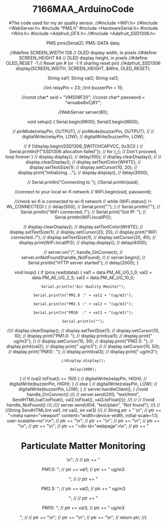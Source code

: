 # 7166MAA_ArduinoCode
#The code used for my air quality sensor. 
//#include <WiFi.h>
//#include <WebServer.h>
#include "PMS.h"
#include <HardwareSerial.h>
#include <Wire.h>
#include <Adafruit_GFX.h>
//#include <Adafruit_SSD1306.h>
 
PMS pms(Serial2);
PMS::DATA data;
 
//#define SCREEN_WIDTH 128  // OLED display width, in pixels
//#define SCREEN_HEIGHT 64  // OLED display height, in pixels
//#define OLED_RESET    -1  // Reset pin # (or -1 if sharing reset pin)
//Adafruit_SSD1306 display(SCREEN_WIDTH, SCREEN_HEIGHT, &Wire, OLED_RESET);
 
String val1;
String val2;
String val3;
 
//int relayPin = 23;
//int buzzerPin = 15;
 
//const char* ssid = "VM508F20";
//const char* password = "wnuabs6xCj8Y";
 
//WebServer server(80);
 
void setup()
{
  Serial.begin(9600);
  Serial2.begin(9600);
 
//  pinMode(relayPin, OUTPUT);
//  pinMode(buzzerPin, OUTPUT);
// 
//  digitalWrite(relayPin, LOW);
//  digitalWrite(buzzerPin, LOW);
 
//  if (!display.begin(SSD1306_SWITCHCAPVCC, 0x3C))
  {
   // Serial.println(F("SSD1306 allocation failed"));
   // for (;;); // Don't proceed, loop forever
  }
//  display.display();
 // delay(100);
//  display.clearDisplay();
// 
//  display.clearDisplay();
//  display.setTextColor(WHITE);
//  display.setTextSize(1);
//  display.setCursor(10, 20);
//  display.print("Initializing....");
//  display.display();
 // delay(3000);
 
 // Serial.println("Connecting to ");
  //Serial.println(ssid);
 
  //connect to your local wi-fi network
 // WiFi.begin(ssid, password);
 
  //check wi-fi is connected to wi-fi network
 // while (WiFi.status() != WL_CONNECTED)
  {
   // delay(500);
   // Serial.print(".");
  }
//  Serial.println("");
//  Serial.println("WiFi connected..!");
//  Serial.print("Got IP: ");
//  Serial.println(WiFi.localIP());
 
//  display.clearDisplay();
//  display.setTextColor(WHITE);
//  display.setTextSize(1);
//  display.setCursor(20, 20);
//  display.print("WiFi connected..!");
//  display.setTextSize(1);
//  display.setCursor(20, 40);
//  display.print(WiFi.localIP());
//  display.display();
//  delay(4000);
 
//  server.on("/", handle_OnConnect);
//  server.onNotFound(handle_NotFound);
// 
//  server.begin();
//  Serial.println("HTTP server started");
//  delay(2000);
}
 
void loop()
{
  if (pms.read(data))
  {
    val1 = data.PM_AE_UG_1_0;
    val2 = data.PM_AE_UG_2_5;
    val3 = data.PM_AE_UG_10_0;
 
    Serial.println("Air Quality Monitor");
 
    Serial.println("PM1.0 :" + val1 + "(ug/m3)");
 
    Serial.println("PM2.5 :" + val2 + "(ug/m3)");
 
    Serial.println("PM10  :" + val3 + "(ug/m3)");
 
    Serial.println("");
 
////    display.clearDisplay();
//    display.setTextSize(1);
//    display.setCursor(10, 10);
//    display.print("PM1.0: ");
//    display.print(val1);
//    display.print(" ug/m3");
// 
//    display.setCursor(10, 30);
//    display.print("PM2.5: ");
//    display.print(val2);
//    display.print(" ug/m3");
// 
//    display.setCursor(10, 50);
//    display.print("PM10 : ");
//    display.print(val3);
//    display.print(" ug/m3");
 
    //display.display();
 
    delay(2000);
  }
//  if (val2.toFloat() >= 150)
  {
//    digitalWrite(relayPin, HIGH);
   // digitalWrite(buzzerPin, HIGH);
  }
//  else
  {
//    digitalWrite(relayPin, LOW);
   // digitalWrite(buzzerPin, LOW);
  }
//  server.handleClient();
}
//void handle_OnConnect()
//{
//  server.send(200, "text/html", SendHTML(val1.toFloat(), val2.toFloat(), val3.toFloat()));
//}
// 
// 
//void handle_NotFound()
//{
////  server.send(404, "text/plain", "Not found");
//}
// 
//String SendHTML(int val1, int val2, int val3)
//{
//  String ptr = "<!DOCTYPE html> <html>\n";
//  ptr += "<head><meta name=\"viewport\" content=\"width=device-width, initial-scale=1.0, user-scalable=no\">\n";
//  ptr += "<title>Wireless Weather Station</title>\n";
//  ptr += "<style>html { font-family: Helvetica; display: inline-block; margin: 0px auto; text-align: center;}\n";
//  ptr += "body{margin-top: 50px;} h1 {color: #444444;margin: 50px auto 30px;}\n";
//  ptr += "p {font-size: 24px;color: #444444;margin-bottom: 10px;}\n";
//  ptr += "</style>\n";
//  ptr += "<script>\n";
//  ptr += "setInterval(loadDoc,1000);\n";
//  ptr += "function loadDoc() {\n";
//  ptr += "var xhttp = new XMLHttpRequest();\n";
//  ptr += "xhttp.onreadystatechange = function() {\n";
//  ptr += "if (this.readyState == 4 && this.status == 200) {\n";
//  ptr += "document.body.innerHTML =this.responseText}\n";
//  ptr += "};\n";
//  ptr += "xhttp.open(\"GET\", \"/\", true);\n";
//  ptr += "xhttp.send();\n";
//  ptr += "}\n";
//  ptr += "</script>\n";
//  ptr += "</head>\n";
//  ptr += "<body>\n";
//  ptr += "<div id=\"webpage\">\n";
//  ptr += "<h1>Particulate Matter Monitoring</h1>\n";
// 
//  ptr += "<p>PM1.0: ";
//  ptr += val1;
//  ptr += " ug/m3</p>";
// 
//  ptr += "<p>PM2.5: ";
//  ptr += val2;
//  ptr += " ug/m3</p>";
// 
//  ptr += "<p>PM10: ";
//  ptr += val3;
//  ptr += " ug/m3</p>";
// 
//  ptr += "</div>\n";
//  ptr += "</body>\n";
//  ptr += "</html>\n";
//  return ptr;
//}

